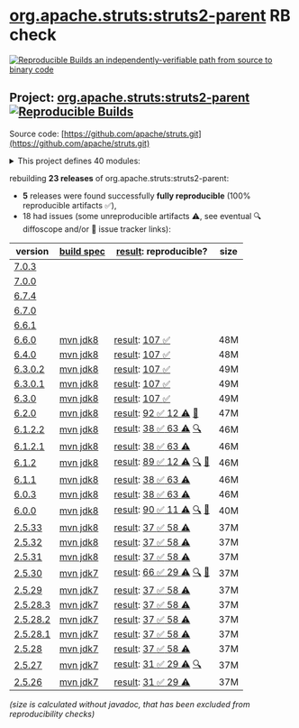 [org.apache.struts:struts2-parent](https://central.sonatype.com/artifact/org.apache.struts/struts2-parent/versions) RB check
=======

[![Reproducible Builds](https://reproducible-builds.org/images/logos/rb.svg) an independently-verifiable path from source to binary code](https://reproducible-builds.org/)

## Project: [org.apache.struts:struts2-parent](https://central.sonatype.com/artifact/org.apache.struts/struts2-parent/versions) [![Reproducible Builds](https://img.shields.io/endpoint?url=https://raw.githubusercontent.com/jvm-repo-rebuild/reproducible-central/master/content/org/apache/struts/badge.json)](https://github.com/jvm-repo-rebuild/reproducible-central/blob/master/content/org/apache/struts/README.md)

Source code: [https://github.com/apache/struts.git](https://github.com/apache/struts.git)

<details><summary>This project defines 40 modules:</summary>

* [org.apache.struts:struts2-apps](https://central.sonatype.com/artifact/org.apache.struts/struts2-apps/overview)
* [org.apache.struts:struts2-assembly](https://central.sonatype.com/artifact/org.apache.struts/struts2-assembly/overview)
* [org.apache.struts:struts2-async-plugin](https://central.sonatype.com/artifact/org.apache.struts/struts2-async-plugin/overview)
* [org.apache.struts:struts2-bean-validation-plugin](https://central.sonatype.com/artifact/org.apache.struts/struts2-bean-validation-plugin/overview)
* [org.apache.struts:struts2-bom](https://central.sonatype.com/artifact/org.apache.struts/struts2-bom/overview)
* [org.apache.struts:struts2-cdi-plugin](https://central.sonatype.com/artifact/org.apache.struts/struts2-cdi-plugin/overview)
* [org.apache.struts:struts2-config-browser-plugin](https://central.sonatype.com/artifact/org.apache.struts/struts2-config-browser-plugin/overview)
* [org.apache.struts:struts2-convention-plugin](https://central.sonatype.com/artifact/org.apache.struts/struts2-convention-plugin/overview)
* [org.apache.struts:struts2-core](https://central.sonatype.com/artifact/org.apache.struts/struts2-core/overview)
* [org.apache.struts:struts2-dwr-plugin](https://central.sonatype.com/artifact/org.apache.struts/struts2-dwr-plugin/overview)
* [org.apache.struts:struts2-embeddedjsp-plugin](https://central.sonatype.com/artifact/org.apache.struts/struts2-embeddedjsp-plugin/overview)
* [org.apache.struts:struts2-gxp-plugin](https://central.sonatype.com/artifact/org.apache.struts/struts2-gxp-plugin/overview)
* [org.apache.struts:struts2-jasperreports-plugin](https://central.sonatype.com/artifact/org.apache.struts/struts2-jasperreports-plugin/overview)
* [org.apache.struts:struts2-javatemplates-plugin](https://central.sonatype.com/artifact/org.apache.struts/struts2-javatemplates-plugin/overview)
* [org.apache.struts:struts2-jfreechart-plugin](https://central.sonatype.com/artifact/org.apache.struts/struts2-jfreechart-plugin/overview)
* [org.apache.struts:struts2-json-plugin](https://central.sonatype.com/artifact/org.apache.struts/struts2-json-plugin/overview)
* [org.apache.struts:struts2-junit-plugin](https://central.sonatype.com/artifact/org.apache.struts/struts2-junit-plugin/overview)
* [org.apache.struts:struts2-osgi-admin-bundle](https://central.sonatype.com/artifact/org.apache.struts/struts2-osgi-admin-bundle/overview)
* [org.apache.struts:struts2-osgi-bundles](https://central.sonatype.com/artifact/org.apache.struts/struts2-osgi-bundles/overview)
* [org.apache.struts:struts2-osgi-demo-bundle](https://central.sonatype.com/artifact/org.apache.struts/struts2-osgi-demo-bundle/overview)
* [org.apache.struts:struts2-osgi-plugin](https://central.sonatype.com/artifact/org.apache.struts/struts2-osgi-plugin/overview)
* [org.apache.struts:struts2-oval-plugin](https://central.sonatype.com/artifact/org.apache.struts/struts2-oval-plugin/overview)
* [org.apache.struts:struts2-parent](https://central.sonatype.com/artifact/org.apache.struts/struts2-parent/overview)
* [org.apache.struts:struts2-pell-multipart-plugin](https://central.sonatype.com/artifact/org.apache.struts/struts2-pell-multipart-plugin/overview)
* [org.apache.struts:struts2-plexus-plugin](https://central.sonatype.com/artifact/org.apache.struts/struts2-plexus-plugin/overview)
* [org.apache.struts:struts2-plugins](https://central.sonatype.com/artifact/org.apache.struts/struts2-plugins/overview)
* [org.apache.struts:struts2-portlet-junit-plugin](https://central.sonatype.com/artifact/org.apache.struts/struts2-portlet-junit-plugin/overview)
* [org.apache.struts:struts2-portlet-mocks-plugin](https://central.sonatype.com/artifact/org.apache.struts/struts2-portlet-mocks-plugin/overview)
* [org.apache.struts:struts2-portlet-plugin](https://central.sonatype.com/artifact/org.apache.struts/struts2-portlet-plugin/overview)
* [org.apache.struts:struts2-portlet-tiles-plugin](https://central.sonatype.com/artifact/org.apache.struts/struts2-portlet-tiles-plugin/overview)
* [org.apache.struts:struts2-rest-plugin](https://central.sonatype.com/artifact/org.apache.struts/struts2-rest-plugin/overview)
* [org.apache.struts:struts2-rest-showcase](https://central.sonatype.com/artifact/org.apache.struts/struts2-rest-showcase/overview)
* [org.apache.struts:struts2-showcase](https://central.sonatype.com/artifact/org.apache.struts/struts2-showcase/overview)
* [org.apache.struts:struts2-sitegraph-plugin](https://central.sonatype.com/artifact/org.apache.struts/struts2-sitegraph-plugin/overview)
* [org.apache.struts:struts2-sitemesh-plugin](https://central.sonatype.com/artifact/org.apache.struts/struts2-sitemesh-plugin/overview)
* [org.apache.struts:struts2-spring-plugin](https://central.sonatype.com/artifact/org.apache.struts/struts2-spring-plugin/overview)
* [org.apache.struts:struts2-testng-plugin](https://central.sonatype.com/artifact/org.apache.struts/struts2-testng-plugin/overview)
* [org.apache.struts:struts2-tiles-plugin](https://central.sonatype.com/artifact/org.apache.struts/struts2-tiles-plugin/overview)
* [org.apache.struts:struts2-velocity-plugin](https://central.sonatype.com/artifact/org.apache.struts/struts2-velocity-plugin/overview)
* [org.apache.struts:struts2-xslt-plugin](https://central.sonatype.com/artifact/org.apache.struts/struts2-xslt-plugin/overview)
</details>

rebuilding **23 releases** of org.apache.struts:struts2-parent:
- **5** releases were found successfully **fully reproducible** (100% reproducible artifacts :white_check_mark:),
- 18 had issues (some unreproducible artifacts :warning:, see eventual :mag: diffoscope and/or :memo: issue tracker links):

| version | [build spec](/BUILDSPEC.md) | [result](https://reproducible-builds.org/docs/jvm/): reproducible? | size |
| -- | --------- | ------ | -- |
| [7.0.3](https://central.sonatype.com/artifact/org.apache.struts/struts2-parent/7.0.3/pom) | | | |
| [7.0.0](https://central.sonatype.com/artifact/org.apache.struts/struts2-parent/7.0.0/pom) | | | |
| [6.7.4](https://central.sonatype.com/artifact/org.apache.struts/struts2-parent/6.7.4/pom) | | | |
| [6.7.0](https://central.sonatype.com/artifact/org.apache.struts/struts2-parent/6.7.0/pom) | | | |
| [6.6.1](https://central.sonatype.com/artifact/org.apache.struts/struts2-parent/6.6.1/pom) | | | |
| [6.6.0](https://central.sonatype.com/artifact/org.apache.struts/struts2-parent/6.6.0/pom) | [mvn jdk8](struts2-6.6.0.buildspec) | [result](struts2-parent-6.6.0.buildinfo): [107 :white_check_mark: ](struts2-parent-6.6.0.buildcompare) | 48M |
| [6.4.0](https://central.sonatype.com/artifact/org.apache.struts/struts2-parent/6.4.0/pom) | [mvn jdk8](struts2-6.4.0.buildspec) | [result](struts2-parent-6.4.0.buildinfo): [107 :white_check_mark: ](struts2-parent-6.4.0.buildcompare) | 48M |
| [6.3.0.2](https://central.sonatype.com/artifact/org.apache.struts/struts2-parent/6.3.0.2/pom) | [mvn jdk8](struts2-6.3.0.2.buildspec) | [result](struts2-parent-6.3.0.2.buildinfo): [107 :white_check_mark: ](struts2-parent-6.3.0.2.buildcompare) | 49M |
| [6.3.0.1](https://central.sonatype.com/artifact/org.apache.struts/struts2-parent/6.3.0.1/pom) | [mvn jdk8](struts2-6.3.0.1.buildspec) | [result](struts2-parent-6.3.0.1.buildinfo): [107 :white_check_mark: ](struts2-parent-6.3.0.1.buildcompare) | 49M |
| [6.3.0](https://central.sonatype.com/artifact/org.apache.struts/struts2-parent/6.3.0/pom) | [mvn jdk8](struts2-6.3.0.buildspec) | [result](struts2-parent-6.3.0.buildinfo): [107 :white_check_mark: ](struts2-parent-6.3.0.buildcompare) | 49M |
| [6.2.0](https://central.sonatype.com/artifact/org.apache.struts/struts2-parent/6.2.0/pom) | [mvn jdk8](struts2-6.2.0.buildspec) | [result](struts2-parent-6.2.0.buildinfo): [92 :white_check_mark:  12 :warning:](struts2-parent-6.2.0.buildcompare) [:memo:](https://github.com/apache/struts/pull/696) | 47M |
| [6.1.2.2](https://central.sonatype.com/artifact/org.apache.struts/struts2-parent/6.1.2.2/pom) | [mvn jdk8](struts2-6.1.2.2.buildspec) | [result](struts2-parent-6.1.2.2.buildinfo): [38 :white_check_mark:  63 :warning:](struts2-parent-6.1.2.2.buildcompare) [:mag:](struts2-parent-6.1.2.2.diffoscope) | 46M |
| [6.1.2.1](https://central.sonatype.com/artifact/org.apache.struts/struts2-parent/6.1.2.1/pom) | [mvn jdk8](struts2-6.1.2.1.buildspec) | [result](struts2-parent-6.1.2.1.buildinfo): [38 :white_check_mark:  63 :warning:](struts2-parent-6.1.2.1.buildcompare) | 46M |
| [6.1.2](https://central.sonatype.com/artifact/org.apache.struts/struts2-parent/6.1.2/pom) | [mvn jdk8](struts2-6.1.2.buildspec) | [result](struts2-parent-6.1.2.buildinfo): [89 :white_check_mark:  12 :warning:](struts2-parent-6.1.2.buildcompare) [:mag:](struts2-parent-6.1.2.diffoscope) [:memo:](https://github.com/apache/struts/pull/696) | 46M |
| [6.1.1](https://central.sonatype.com/artifact/org.apache.struts/struts2-parent/6.1.1/pom) | [mvn jdk8](struts2-6.1.1.buildspec) | [result](struts2-parent-6.1.1.buildinfo): [38 :white_check_mark:  63 :warning:](struts2-parent-6.1.1.buildcompare) | 46M |
| [6.0.3](https://central.sonatype.com/artifact/org.apache.struts/struts2-parent/6.0.3/pom) | [mvn jdk8](struts2-6.0.3.buildspec) | [result](struts2-parent-6.0.3.buildinfo): [38 :white_check_mark:  63 :warning:](struts2-parent-6.0.3.buildcompare) | 46M |
| [6.0.0](https://central.sonatype.com/artifact/org.apache.struts/struts2-parent/6.0.0/pom) | [mvn jdk8](struts2-6.0.0.buildspec) | [result](struts2-parent-6.0.0.buildinfo): [90 :white_check_mark:  11 :warning:](struts2-parent-6.0.0.buildcompare) [:mag:](struts2-parent-6.0.0.diffoscope) [:memo:](https://github.com/apache/struts/pull/696) | 40M |
| [2.5.33](https://central.sonatype.com/artifact/org.apache.struts/struts2-parent/2.5.33/pom) | [mvn jdk8](struts2-2.5.33.buildspec) | [result](struts2-assembly-2.5.33.buildinfo): [37 :white_check_mark:  58 :warning:](struts2-assembly-2.5.33.buildcompare) | 37M |
| [2.5.32](https://central.sonatype.com/artifact/org.apache.struts/struts2-parent/2.5.32/pom) | [mvn jdk8](struts2-2.5.32.buildspec) | [result](struts2-assembly-2.5.32.buildinfo): [37 :white_check_mark:  58 :warning:](struts2-assembly-2.5.32.buildcompare) | 37M |
| [2.5.31](https://central.sonatype.com/artifact/org.apache.struts/struts2-parent/2.5.31/pom) | [mvn jdk8](struts2-2.5.31.buildspec) | [result](struts2-assembly-2.5.31.buildinfo): [37 :white_check_mark:  58 :warning:](struts2-assembly-2.5.31.buildcompare) | 37M |
| [2.5.30](https://central.sonatype.com/artifact/org.apache.struts/struts2-parent/2.5.30/pom) | [mvn jdk7](struts2-2.5.30.buildspec) | [result](struts2-parent-2.5.30.buildinfo): [66 :white_check_mark:  29 :warning:](struts2-parent-2.5.30.buildcompare) [:mag:](struts2-parent-2.5.30.diffoscope) [:memo:](https://github.com/apache/struts/pull/555) | 37M |
| [2.5.29](https://central.sonatype.com/artifact/org.apache.struts/struts2-parent/2.5.29/pom) | [mvn jdk7](struts2-2.5.29.buildspec) | [result](struts2-assembly-2.5.29.buildinfo): [37 :white_check_mark:  58 :warning:](struts2-assembly-2.5.29.buildcompare) | 37M |
| [2.5.28.3](https://central.sonatype.com/artifact/org.apache.struts/struts2-parent/2.5.28.3/pom) | [mvn jdk7](struts2-2.5.28.3.buildspec) | [result](struts2-assembly-2.5.28.3.buildinfo): [37 :white_check_mark:  58 :warning:](struts2-assembly-2.5.28.3.buildcompare) | 37M |
| [2.5.28.2](https://central.sonatype.com/artifact/org.apache.struts/struts2-parent/2.5.28.2/pom) | [mvn jdk7](struts2-2.5.28.2.buildspec) | [result](struts2-assembly-2.5.28.2.buildinfo): [37 :white_check_mark:  58 :warning:](struts2-assembly-2.5.28.2.buildcompare) | 37M |
| [2.5.28.1](https://central.sonatype.com/artifact/org.apache.struts/struts2-parent/2.5.28.1/pom) | [mvn jdk7](struts2-2.5.28.1.buildspec) | [result](struts2-assembly-2.5.28.1.buildinfo): [37 :white_check_mark:  58 :warning:](struts2-assembly-2.5.28.1.buildcompare) | 37M |
| [2.5.28](https://central.sonatype.com/artifact/org.apache.struts/struts2-parent/2.5.28/pom) | [mvn jdk7](struts2-2.5.28.buildspec) | [result](struts2-assembly-2.5.28.buildinfo): [37 :white_check_mark:  58 :warning:](struts2-assembly-2.5.28.buildcompare) | 37M |
| [2.5.27](https://central.sonatype.com/artifact/org.apache.struts/struts2-parent/2.5.27/pom) | [mvn jdk7](struts2-2.5.27.buildspec) | [result](struts2-assembly-2.5.27.buildinfo): [31 :white_check_mark:  29 :warning:](struts2-assembly-2.5.27.buildcompare) [:mag:](struts2-assembly-2.5.27.diffoscope) | 37M |
| [2.5.26](https://central.sonatype.com/artifact/org.apache.struts/struts2-parent/2.5.26/pom) | [mvn jdk7](struts2-2.5.26.buildspec) | [result](struts2-assembly-2.5.26.buildinfo): [31 :white_check_mark:  29 :warning:](struts2-assembly-2.5.26.buildcompare) | 37M |

<i>(size is calculated without javadoc, that has been excluded from reproducibility checks)</i>
